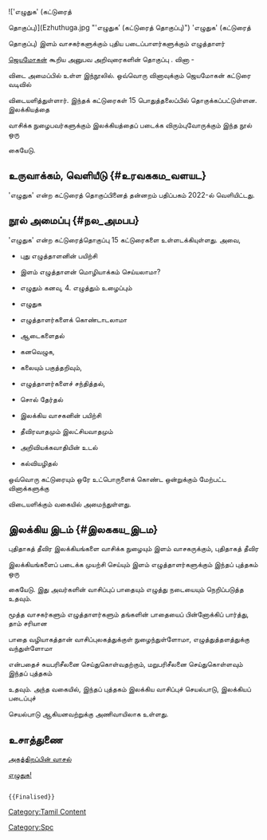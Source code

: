 ![\'எழுதுக' (கட்டுரைத்
தொகுப்பு)](Ezhuthuga.jpg "'எழுதுக’ (கட்டுரைத் தொகுப்பு)") \'எழுதுக' (கட்டுரைத்
தொகுப்பு) இளம் வாசகர்களுக்கும் புதிய படைப்பாளர்களுக்கும் எழுத்தாளர்
[ஜெயமோகன்](ஜெயமோகன் "wikilink") கூறிய அனுபவ அறிவுரைகளின் தொகுப்பு . வினா -
விடை அமைப்பில் உள்ள இந்நூலில். ஒவ்வொரு வினாவுக்கும் ஜெயமோகன் கட்டுரை வடிவில்
விடையளித்துள்ளார். இந்தக் கட்டுரைகள் 15 பொதுத்தலைப்பில் தொகுக்கப்பட்டுள்ளன. இலக்கியத்தை
வாசிக்க நுழைபவர்களுக்கும் இலக்கியத்தைப் படைக்க விரும்புவோருக்கும் இந்த நூல் ஒரு
கையேடு.

## உருவாக்கம், வெளியீடு {#உரவககம_வளயட}

\'எழுதுக' என்ற கட்டுரைத் தொகுப்பினைத் தன்னறம் பதிப்பகம் 2022-ல் வௌியிட்டது.

## நூல் அமைப்பு {#நல_அமபப}

\'எழுதுக' என்ற கட்டுரைத்தொகுப்பு 15 கட்டுரைகளை உள்ளடக்கியுள்ளது. அவை,

-   புது எழுத்தாளனின் பயிற்சி
-   இளம் எழுத்தாளன் மொழியாக்கம் செய்யலாமா?
-   எழுதும் கனவு, 4. எழுத்தும் உழைப்பும்
-   எழுதுக
-   எழுத்தாளர்களைக் கொண்டாடலாமா
-   ஆடைகளைதல்
-   கனவெழுக,
-   கலையும் பகுத்தறிவும்,
-   எழுத்தாளர்களைச் சந்தித்தல்,
-   சொல் தேர்தல்
-   இலக்கிய வாசகனின் பயிற்சி
-   தீவிரவாதமும் இலட்சியவாதமும்
-   அறிவியக்கவாதியின் உடல்
-   கல்வியழிதல்

ஒவ்வொரு கட்டுரையும் ஒரே உட்பொருளைக் கொண்ட ஒன்றுக்கும் மேற்பட்ட வினாக்களுக்கு
விடையளிக்கும் வகையில் அமைந்துள்ளது.

## இலக்கிய இடம் {#இலககய_இடம}

புதிதாகத் தீவிர இலக்கியங்களை வாசிக்க நுழையும் இளம் வாசகருக்கும், புதிதாகத் தீவிர
இலக்கியங்களைப் படைக்க முயற்சி செய்யும் இளம் எழுத்தாளர்களுக்கும் இந்தப் புத்தகம் ஒரு
கையேடு. இது அவர்களின் வாசிப்புப் பாதையும் எழுத்து நடையையும் நெறிப்படுத்த உதவும்.
மூத்த வாசகர்களும் எழுத்தாளர்களும் தங்களின் பாதையைப் பின்னோக்கிப் பார்த்து, தாம் சரியான
பாதை வழியாகத்தான் வாசிப்புலகத்துக்குள் நுழைந்துள்ளோமா, எழுத்துத்தளத்துக்கு வந்துள்ளோமா
என்பதைச் சுயபரிசீலனை செய்துகொள்வதற்கும், மறுபரிசீலனை செய்துகொள்ளவும் இந்தப் புத்தகம்
உதவும். அந்த வகையில், இந்தப் புத்தகம் இலக்கிய வாசிப்புச் செயல்பாடு, இலக்கியப் படைப்புச்
செயல்பாடு ஆகியனவற்றுக்கு அணிவாயிலாக உள்ளது.

## உசாத்துணை

[அகத்திறப்பின் வாசல்](https://www.jeyamohan.in/165410/)

[எழுதுக!](https://www.jeyamohan.in/160105/)

```{=mediawiki}
{{Finalised}}
```
[Category:Tamil Content](Category:Tamil_Content "wikilink")
[Category:Spc](Category:Spc "wikilink")
